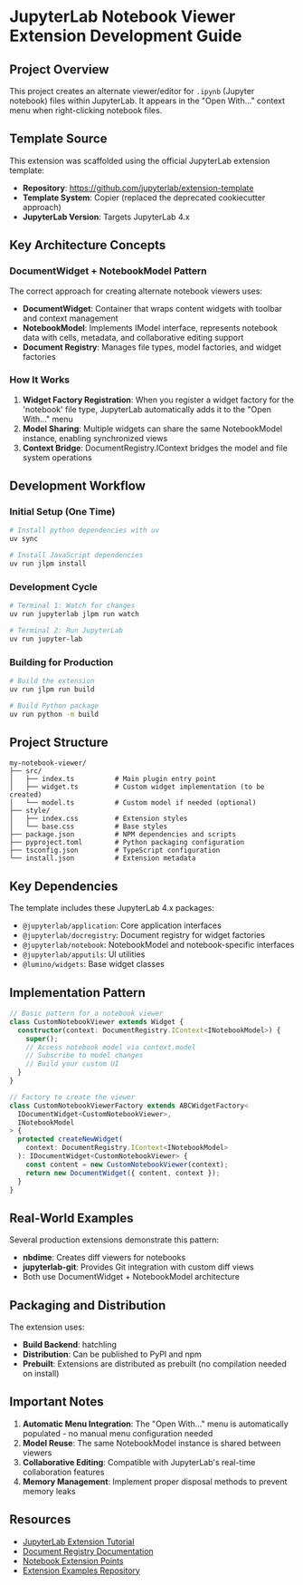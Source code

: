 # JupyterLab Notebook Viewer Extension Development Guide

## Project Overview

This project creates an alternate viewer/editor for `.ipynb` (Jupyter notebook) files within JupyterLab. It appears in the "Open With..." context menu when right-clicking notebook files.

## Template Source

This extension was scaffolded using the official JupyterLab extension template:
- **Repository**: https://github.com/jupyterlab/extension-template
- **Template System**: Copier (replaced the deprecated cookiecutter approach)
- **JupyterLab Version**: Targets JupyterLab 4.x

## Key Architecture Concepts

### DocumentWidget + NotebookModel Pattern

The correct approach for creating alternate notebook viewers uses:
- **DocumentWidget**: Container that wraps content widgets with toolbar and context management
- **NotebookModel**: Implements IModel interface, represents notebook data with cells, metadata, and collaborative editing support
- **Document Registry**: Manages file types, model factories, and widget factories

### How It Works

1. **Widget Factory Registration**: When you register a widget factory for the 'notebook' file type, JupyterLab automatically adds it to the "Open With..." menu
2. **Model Sharing**: Multiple widgets can share the same NotebookModel instance, enabling synchronized views
3. **Context Bridge**: DocumentRegistry.IContext bridges the model and file system operations

## Development Workflow

### Initial Setup (One Time)
```bash
# Install python dependencies with uv
uv sync

# Install JavaScript dependencies
uv run jlpm install
```

### Development Cycle
```bash
# Terminal 1: Watch for changes
uv run jupyterlab jlpm run watch

# Terminal 2: Run JupyterLab
uv run jupyter-lab
```

### Building for Production
```bash
# Build the extension
uv run jlpm run build

# Build Python package
uv run python -m build
```

## Project Structure

```
my-notebook-viewer/
├── src/
│   ├── index.ts          # Main plugin entry point
│   ├── widget.ts         # Custom widget implementation (to be created)
│   └── model.ts          # Custom model if needed (optional)
├── style/
│   ├── index.css         # Extension styles
│   └── base.css          # Base styles
├── package.json          # NPM dependencies and scripts
├── pyproject.toml        # Python packaging configuration
├── tsconfig.json         # TypeScript configuration
└── install.json          # Extension metadata
```

## Key Dependencies

The template includes these JupyterLab 4.x packages:
- `@jupyterlab/application`: Core application interfaces
- `@jupyterlab/docregistry`: Document registry for widget factories
- `@jupyterlab/notebook`: NotebookModel and notebook-specific interfaces
- `@jupyterlab/apputils`: UI utilities
- `@lumino/widgets`: Base widget classes

## Implementation Pattern

```typescript
// Basic pattern for a notebook viewer
class CustomNotebookViewer extends Widget {
  constructor(context: DocumentRegistry.IContext<INotebookModel>) {
    super();
    // Access notebook model via context.model
    // Subscribe to model changes
    // Build your custom UI
  }
}

// Factory to create the viewer
class CustomNotebookViewerFactory extends ABCWidgetFactory<
  IDocumentWidget<CustomNotebookViewer>,
  INotebookModel
> {
  protected createNewWidget(
    context: DocumentRegistry.IContext<INotebookModel>
  ): IDocumentWidget<CustomNotebookViewer> {
    const content = new CustomNotebookViewer(context);
    return new DocumentWidget({ content, context });
  }
}
```

## Real-World Examples

Several production extensions demonstrate this pattern:
- **nbdime**: Creates diff viewers for notebooks
- **jupyterlab-git**: Provides Git integration with custom diff views
- Both use DocumentWidget + NotebookModel architecture

## Packaging and Distribution

The extension uses:
- **Build Backend**: hatchling
- **Distribution**: Can be published to PyPI and npm
- **Prebuilt**: Extensions are distributed as prebuilt (no compilation needed on install)

## Important Notes

1. **Automatic Menu Integration**: The "Open With..." menu is automatically populated - no manual menu configuration needed
2. **Model Reuse**: The same NotebookModel instance is shared between viewers
3. **Collaborative Editing**: Compatible with JupyterLab's real-time collaboration features
4. **Memory Management**: Implement proper disposal methods to prevent memory leaks

## Resources

- [JupyterLab Extension Tutorial](https://jupyterlab.readthedocs.io/en/stable/extension/extension_tutorial.html)
- [Document Registry Documentation](https://jupyterlab.readthedocs.io/en/stable/extension/documents.html)
- [Notebook Extension Points](https://jupyterlab.readthedocs.io/en/stable/extension/notebook.html)
- [Extension Examples Repository](https://github.com/jupyterlab/extension-examples)
